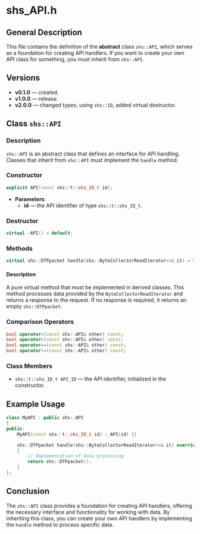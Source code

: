 # shs_API.h

## General Description

This file contains the definition of the **abstract** class `shs::API`, which serves as a foundation for creating API handlers. If you want to create your own API class for something, you must inherit from `shs::API`.

## Versions

- **v0.1.0** — created.
- **v1.0.0** — release.
- **v2.0.0** — changed types, using `shs::ID`, added virtual destructor.

## Class `shs::API`

### Description

`shs::API` is an abstract class that defines an interface for API handling. Classes that inherit from `shs::API` must implement the `handle` method.

### Constructor

```cpp
explicit API(const shs::t::shs_ID_t id);
```

- **Parameters**:
  - **id** — the API identifier of type `shs::t::shs_ID_t`.

### Destructor

```cpp
virtual ~API() = default;
```

### Methods

```cpp
virtual shs::DTPpacket handle(shs::ByteCollectorReadIterator<>& it) = 0;
```

#### Description

A pure virtual method that must be implemented in derived classes. This method processes data provided by the `ByteCollectorReadIterator` and returns a response to the request. If no response is required, it returns an empty `shs::DTPpacket`.

### Comparison Operators

```cpp
bool operator<(const shs::API& other) const; 
bool operator>(const shs::API& other) const; 
bool operator==(const shs::API& other) const; 
bool operator!=(const shs::API& other) const; 
```

### Class Members

- `shs::t::shs_ID_t API_ID` — the API identifier, initialized in the constructor.

## Example Usage

```cpp
class MyAPI : public shs::API 
{
public:
    MyAPI(const shs::t::shs_ID_t id) : API(id) {}

    shs::DTPpacket handle(shs::ByteCollectorReadIterator<>& it) override 
    {
        // Implementation of data processing
        return shs::DTPpacket();
    }
};
```

## Conclusion

The `shs::API` class provides a foundation for creating API handlers, offering the necessary interface and functionality for working with data. By inheriting this class, you can create your own API handlers by implementing the `handle` method to process specific data.
